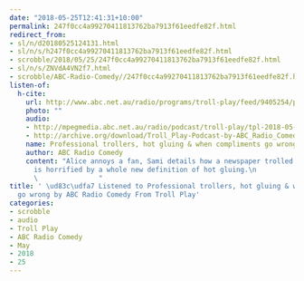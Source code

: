```yaml
---
date: "2018-05-25T12:41:31+10:00"
permalink: 247f0cc4a99270411813762ba7913f61eedfe82f.html
redirect_from:
- sl/n/d20180525124131.html
- sl/n/s/h247f0cc4a99270411813762ba7913f61eedfe82f.html
- scrobble/2018/05/25/247f0cc4a99270411813762ba7913f61eedfe82f.html
- sl/n/s/ZNVdA4VN2f7.html
- scrobble/ABC-Radio-Comedy//247f0cc4a99270411813762ba7913f61eedfe82f.html
listen-of:
  h-cite:
    url: http://www.abc.net.au/radio/programs/troll-play/feed/9405254/podcast.xml
    photo: ""
    audio:
    - http://mpegmedia.abc.net.au/radio/podcast/troll-play/tpl-2018-05-25-ep6.mp3
    - http://archive.org/download/Troll_Play-Podcast-by-ABC_Radio_Comedy/Professional_trollers_hot_gluing_when_compliments_go_wrong.mp3
    name: Professional trollers, hot gluing & when compliments go wrong
    author: ABC Radio Comedy
    content: "Alice annoys a fan, Sami details how a newspaper trolled him and Cal
      is horrified by a whole new definition of hot gluing.\n                    \n
      \               "
title: ' \ud83c\udfa7 Listened to Professional trollers, hot gluing & when compliments
  go wrong by ABC Radio Comedy From Troll Play'
categories:
- scrobble
- audio
- Troll Play
- ABC Radio Comedy
- May
- 2018
- 25
---
```

